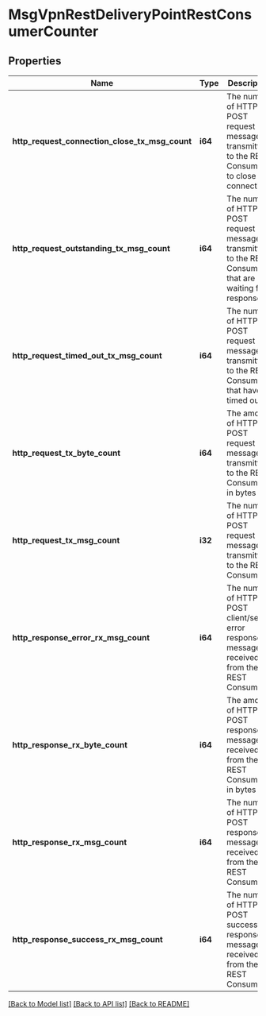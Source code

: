 # MsgVpnRestDeliveryPointRestConsumerCounter

## Properties
Name | Type | Description | Notes
------------ | ------------- | ------------- | -------------
**http_request_connection_close_tx_msg_count** | **i64** | The number of HTTP POST request messages transmitted to the REST Consumer to close the connection. | [optional] [default to null]
**http_request_outstanding_tx_msg_count** | **i64** | The number of HTTP POST request messages transmitted to the REST Consumer that are waiting for a response. | [optional] [default to null]
**http_request_timed_out_tx_msg_count** | **i64** | The number of HTTP POST request messages transmitted to the REST Consumer that have timed out. | [optional] [default to null]
**http_request_tx_byte_count** | **i64** | The amount of HTTP POST request messages transmitted to the REST Consumer, in bytes (B). | [optional] [default to null]
**http_request_tx_msg_count** | **i32** | The number of HTTP POST request messages transmitted to the REST Consumer. | [optional] [default to null]
**http_response_error_rx_msg_count** | **i64** | The number of HTTP POST client/server error response messages received from the REST Consumer. | [optional] [default to null]
**http_response_rx_byte_count** | **i64** | The amount of HTTP POST response messages received from the REST Consumer, in bytes (B). | [optional] [default to null]
**http_response_rx_msg_count** | **i64** | The number of HTTP POST response messages received from the REST Consumer. | [optional] [default to null]
**http_response_success_rx_msg_count** | **i64** | The number of HTTP POST successful response messages received from the REST Consumer. | [optional] [default to null]

[[Back to Model list]](../README.md#documentation-for-models) [[Back to API list]](../README.md#documentation-for-api-endpoints) [[Back to README]](../README.md)


